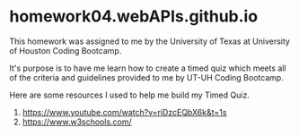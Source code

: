 # homework04.webAPIs.github.io

This homework was assigned to me by the University of Texas at University of Houston Coding Bootcamp.  

It's purpose is to have me learn how to create a timed quiz which meets all of the criteria and guidelines provided to me by UT-UH Coding Bootcamp.  

Here are some resources I used to help me build my Timed Quiz.
1. https://www.youtube.com/watch?v=riDzcEQbX6k&t=1s 
2. https://www.w3schools.com/